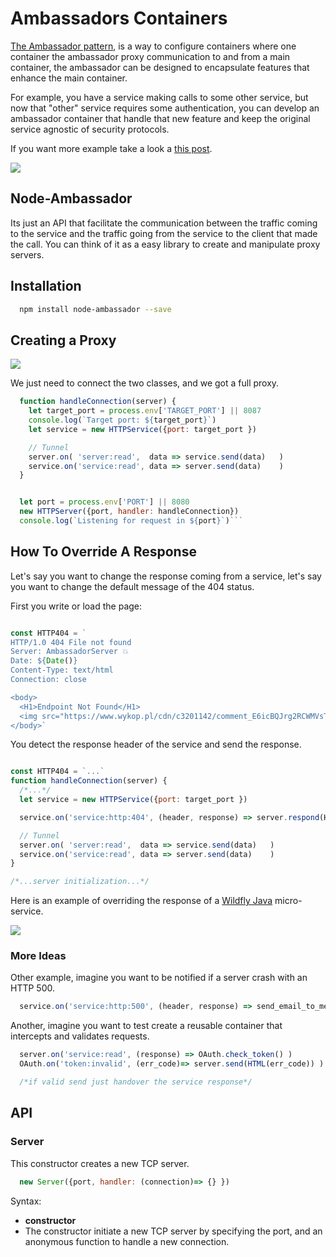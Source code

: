 # Ambassadors Containers


[The Ambassador pattern](https://ai.google/research/pubs/pub45406), is a way to configure containers where one container the ambassador proxy communication to and from a main container, the ambassador can be designed to encapsulate features that enhance the main container. 

For example, you have a service making calls to some other service, but now that "other" service requires some authentication, you can develop an ambassador container that handle that new feature and keep the original service agnostic of security protocols. 

If you want more example take a look a [this post](https://cesarvr.io/post/istio-2/).

![](https://github.com/cesarvr/hugo-blog/blob/master/static/istio-2/ambassador.png)

## Node-Ambassador

Its just an API that facilitate the communication between the traffic coming to the service and the traffic going from the service to the client that made the call. You can think of it as a easy library to create and manipulate proxy servers.

## Installation

```sh
  npm install node-ambassador --save
```



## Creating a Proxy

![](https://raw.githubusercontent.com/cesarvr/hugo-blog/master/static/istio-2/relationship-objects.png)

We just need to connect the two classes, and we got a full proxy.

```js
  function handleConnection(server) {
    let target_port = process.env['TARGET_PORT'] || 8087
    console.log(`Target port: ${target_port}`)
    let service = new HTTPService({port: target_port })

    // Tunnel
    server.on( 'server:read',  data => service.send(data)   )
    service.on('service:read', data => server.send(data)    )
  }


  let port = process.env['PORT'] || 8080
  new HTTPServer({port, handler: handleConnection})
  console.log(`Listening for request in ${port}`)```
```

## How To Override A Response

Let's say you want to change the response coming from a service, let's say you want to change the default message of the 404 status.

First you write or load the page:


```js

const HTTP404 = `
HTTP/1.0 404 File not found
Server: AmbassadorServer 💥
Date: ${Date()}
Content-Type: text/html
Connection: close

<body>
  <H1>Endpoint Not Found</H1>
  <img src="https://www.wykop.pl/cdn/c3201142/comment_E6icBQJrg2RCWMVsTm4mA3XdC9yQKIjM.gif">
</body>`
```

You detect the response header of the service and send the response.

```js

const HTTP404 = `...`
function handleConnection(server) {
  /*...*/
  let service = new HTTPService({port: target_port })

  service.on('service:http:404', (header, response) => server.respond(HTTP404) ) 

  // Tunnel
  server.on( 'server:read',  data => service.send(data)   )
  service.on('service:read', data => server.send(data)    )
}

/*...server initialization...*/
```

Here is an example of overriding the response of a [Wildfly Java](https://www.google.com/url?sa=t&rct=j&q=&esrc=s&source=web&cd=1&cad=rja&uact=8&ved=2ahUKEwjo1fqdg-PeAhUHLVAKHV0OCk8QFjAAegQIChAB&url=http%3A%2F%2Fwildfly.org%2F&usg=AOvVaw0_um9NB2aqGeJRcMk6CPHb) micro-service.

![](https://raw.githubusercontent.com/cesarvr/ambassador/master/assets/final.gif)

### More Ideas

Other example, imagine you want to be notified if a server crash with an HTTP 500.

```js
  service.on('service:http:500', (header, response) => send_email_to_me ) 
```

Another, imagine you want to test create a reusable container that intercepts and validates requests.

```js
  server.on('service:read', (response) => OAuth.check_token() ) 
  OAuth.on('token:invalid', (err_code)=> server.send(HTML(err_code)) )

  /*if valid send just handover the service response*/
```

## API

### Server

This constructor creates a new TCP server.

```js
  new Server({port, handler: (connection)=> {} })
```
Syntax: 

- **constructor**
 - The constructor initiate a new TCP server by specifying the port, and an anonymous function to handle a new connection.


